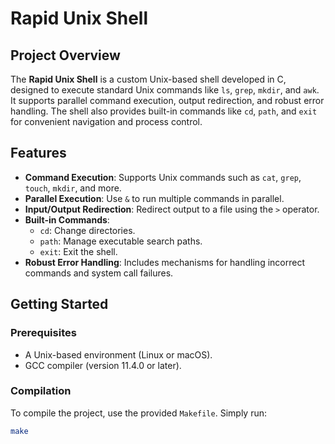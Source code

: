 # Rapid Unix Shell

## Project Overview
The **Rapid Unix Shell** is a custom Unix-based shell developed in C, designed to execute standard Unix commands like `ls`, `grep`, `mkdir`, and `awk`. It supports parallel command execution, output redirection, and robust error handling. The shell also provides built-in commands like `cd`, `path`, and `exit` for convenient navigation and process control.

## Features
- **Command Execution**: Supports Unix commands such as `cat`, `grep`, `touch`, `mkdir`, and more.
- **Parallel Execution**: Use `&` to run multiple commands in parallel.
- **Input/Output Redirection**: Redirect output to a file using the `>` operator.
- **Built-in Commands**:
  - `cd`: Change directories.
  - `path`: Manage executable search paths.
  - `exit`: Exit the shell.
- **Robust Error Handling**: Includes mechanisms for handling incorrect commands and system call failures.

## Getting Started

### Prerequisites
- A Unix-based environment (Linux or macOS).
- GCC compiler (version 11.4.0 or later).

### Compilation
To compile the project, use the provided `Makefile`. Simply run:
```bash
make
